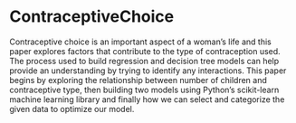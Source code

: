 # ContraceptiveChoice
Contraceptive choice is an important aspect of a woman’s life and this paper explores factors that contribute to the type of contraception used. The process used to build regression and decision tree models can help provide an understanding by trying to identify any interactions. This paper begins by exploring the relationship between number of children and contraceptive type, then building two models using Python’s scikit-learn machine learning library and finally how we can select and categorize the given data to optimize our model.
